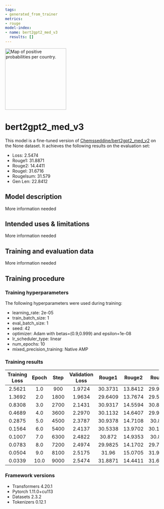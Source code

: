```yaml
---
tags:
- generated_from_trainer
metrics:
- rouge
model-index:
- name: bert2gpt2_med_v3
  results: []
---
```


<img src="https://huggingface.co/Chemsseddine/bert2gpt2_med_fr/resolve/main/logobert2gpt2.png" alt="Map of positive probabilities per country." width="200"/>

<!-- This model card has been generated automatically according to the information the Trainer had access to. You
should probably proofread and complete it, then remove this comment. -->

# bert2gpt2_med_v3

This model is a fine-tuned version of [Chemsseddine/bert2gpt2_med_v2](https://huggingface.co/Chemsseddine/bert2gpt2_med_v2) on the None dataset.
It achieves the following results on the evaluation set:
- Loss: 2.5474
- Rouge1: 31.8871
- Rouge2: 14.4411
- Rougel: 31.6716
- Rougelsum: 31.579
- Gen Len: 22.8412

## Model description

More information needed

## Intended uses & limitations

More information needed

## Training and evaluation data

More information needed

## Training procedure

### Training hyperparameters

The following hyperparameters were used during training:
- learning_rate: 2e-05
- train_batch_size: 1
- eval_batch_size: 1
- seed: 42
- optimizer: Adam with betas=(0.9,0.999) and epsilon=1e-08
- lr_scheduler_type: linear
- num_epochs: 10
- mixed_precision_training: Native AMP

### Training results

| Training Loss | Epoch | Step | Validation Loss | Rouge1  | Rouge2  | Rougel  | Rougelsum | Gen Len |
|:-------------:|:-----:|:----:|:---------------:|:-------:|:-------:|:-------:|:---------:|:-------:|
| 2.5621        | 1.0   | 900  | 1.9724          | 30.3731 | 13.8412 | 29.9606 | 29.9716   | 22.6353 |
| 1.3692        | 2.0   | 1800 | 1.9634          | 29.6409 | 13.7674 | 29.5202 | 29.5207   | 22.5059 |
| 0.8308        | 3.0   | 2700 | 2.1431          | 30.9317 | 14.5594 | 30.8021 | 30.7287   | 22.6118 |
| 0.4689        | 4.0   | 3600 | 2.2970          | 30.1132 | 14.6407 | 29.9657 | 30.0182   | 23.3235 |
| 0.2875        | 5.0   | 4500 | 2.3787          | 30.9378 | 14.7108 | 30.861  | 30.9097   | 22.7529 |
| 0.1564        | 6.0   | 5400 | 2.4137          | 30.5338 | 13.9702 | 30.1252 | 30.1975   | 23.1588 |
| 0.1007        | 7.0   | 6300 | 2.4822          | 30.872  | 14.9353 | 30.835  | 30.7694   | 23.0529 |
| 0.0783        | 8.0   | 7200 | 2.4974          | 29.9825 | 14.1702 | 29.7507 | 29.7271   | 23.1882 |
| 0.0504        | 9.0   | 8100 | 2.5175          | 31.96   | 15.0705 | 31.9669 | 31.9839   | 23.0588 |
| 0.0339        | 10.0  | 9000 | 2.5474          | 31.8871 | 14.4411 | 31.6716 | 31.579    | 22.8412 |


### Framework versions

- Transformers 4.20.1
- Pytorch 1.11.0+cu113
- Datasets 2.3.2
- Tokenizers 0.12.1
